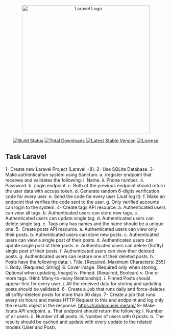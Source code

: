 <p align="center"><a href="https://laravel.com" target="_blank"><img src="https://raw.githubusercontent.com/laravel/art/master/logo-lockup/5%20SVG/2%20CMYK/1%20Full%20Color/laravel-logolockup-cmyk-red.svg" width="400" alt="Laravel Logo"></a></p>

<p align="center">
<a href="https://github.com/laravel/framework/actions"><img src="https://github.com/laravel/framework/workflows/tests/badge.svg" alt="Build Status"></a>
<a href="https://packagist.org/packages/laravel/framework"><img src="https://img.shields.io/packagist/dt/laravel/framework" alt="Total Downloads"></a>
<a href="https://packagist.org/packages/laravel/framework"><img src="https://img.shields.io/packagist/v/laravel/framework" alt="Latest Stable Version"></a>
<a href="https://packagist.org/packages/laravel/framework"><img src="https://img.shields.io/packagist/l/laravel/framework" alt="License"></a>
</p>

## Task Laravel

1- Create new Laravel Project (Laravel +8). 
2- Use SQLite Database. 
3- Make authentication system using Sanctum.
a. /register endpoint that receives and validates the following: 
i. Name. 
ii. Phone number. 
iii. Password. 
b. /login endpoint. 
c. Both of the previous endpoint should return the user data with access token. 
d. Generate random 6-digits verification code for every user. 
e. Send the code for every user (Just log it). 
f. Make an endpoint that verifies the code sent to the user. 
g. Only verified accounts can login to the system. 
4- Create tags API resource. 
a. Authenticated users can view all tags. 
b. Authenticated users can store new tags. 
c. Authenticated users can update single tag. 
d. Authenticated users can delete single tag. 
e. Tags only has names and the name should be a unique one. 
5- Create posts API resource. 
a. Authenticated users can view only their posts. 
b. Authenticated users can store new posts. 
c. Authenticated users can view a single post of their posts. 
d. Authenticated users can update single post of their posts. 
e. Authenticated users can delete (Softly) single post of their posts. 
f. Authenticated users can view their deleted posts. 
g. Authenticated users can restore one of their deleted posts. 
h. Posts have the following data: 
i. Title. [Required, Maximum Characters: 255] 
ii. Body. [Required, String] 
iii. Cover image. [Required only when storing, Optional when updating, Image] 
iv. Pinned. [Required, Boolean] 
v. One or more tags. (Hint: Many-to-many Relationship). 
i. Pinned Posts should appear first for every user. 
j. All the received data for storing and updating posts should be validated. 
6- Create a Job that runs daily and force-deletes all softly-deleted posts for more than 30 days. 
7- Create a job that runs every six hours and makes HTTP Request to this end endpoint and log only the results 
object in the response. https://randomuser.me/api/
8- Make /stats API endpoint. 
a. That endpoint should return the following: 
i. Number of all users. 
ii. Number of all posts. 
iii. Number of users with 0 posts. 
b. The results should be cached and update with every update to the related models (User and Post). 


